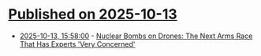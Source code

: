 # [Published on 2025-10-13](index.md)

* [2025-10-13, 15:58:00](https://soylentnews.org/article.pl?sid=25/10/12/1437218&from=rss) - [Nuclear Bombs on Drones: The Next Arms Race That Has Experts 'Very Concerned'](https://soylentnews.org/article.pl?sid=25/10/12/1437218&from=rss)

